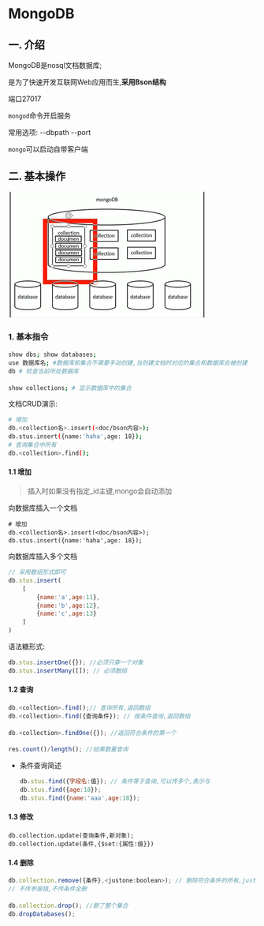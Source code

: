 # MongoDB

## 一. 介绍

MongoDB是nosql文档数据库; 

是为了快速开发互联网Web应用而生,**采用Bson结构**

端口27017

`mongod`命令开启服务

常用选项: --dbpath --port 

`mongo`可以启动自带客户端

## 二. 基本操作

![image-20210714160924673](../pics/MongoDb/image-20210714160924673.png)

### 1. 基本指令

```bash
show dbs; show databases;
use 数据库名; #数据库和集合不需要手动创建,当创建文档时对应的集合和数据库会被创建
db # 检查当前所处数据库

show collections; # 显示数据库中的集合 
```

文档CRUD演示:

```bash
# 增加
db.<collection名>.insert(<doc/bson内容>); 
db.stus.insert({name:'haha',age: 18});
# 查询集合中所有
db.<collection>.find();

```

#### 1.1 增加

> 插入时如果没有指定_id主键,mongo会自动添加

向数据库插入一个文档

```
# 增加
db.<collection名>.insert(<doc/bson内容>); 
db.stus.insert({name:'haha',age: 18});
```

向数据库插入多个文档

```js
// 采用数组形式即可
db.stus.insert(
    [
        {name:'a',age:11},
        {name:'b',age:12},
        {name:'c',age:13}
    ]
)
```

语法糖形式:

```js
db.stus.insertOne({}); //必须只穿一个对象
db.stus.insertMany([]); // 必须数组
```


#### 1.2 查询

```js
db.<collection>.find();// 查询所有,返回数组
db.<collection>.find({查询条件}); // 按条件查询,返回数组

db.<collection>.findOne({}); //返回符合条件的第一个

res.count()/length(); //结果数量查询
```

* 条件查询简述

  ```js
  db.stus.find({字段名:值}); // 条件等于查询,可以传多个,表示与
  db.stus.find({age:18});
  db.stus.find({name:'aaa',age:18});
  ```

  

#### 1.3 修改

```)
db.collection.update(查询条件,新对象);
db.collection.update(条件,{$set:{属性:值}})
```

#### 1.4 删除

```js
db.collection.remove({条件},<justone:boolean>); // 删除符合条件的所有,justone对应deleteOne和deleteMany
// 不传参报错,不传条件全删

db.collection.drop(); //删了整个集合
db.dropDatabases();
```

